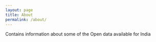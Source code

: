 ```yaml
---
layout: page
title: About
permalink: /about/
---
```


Contains information about some of the Open data available for India

